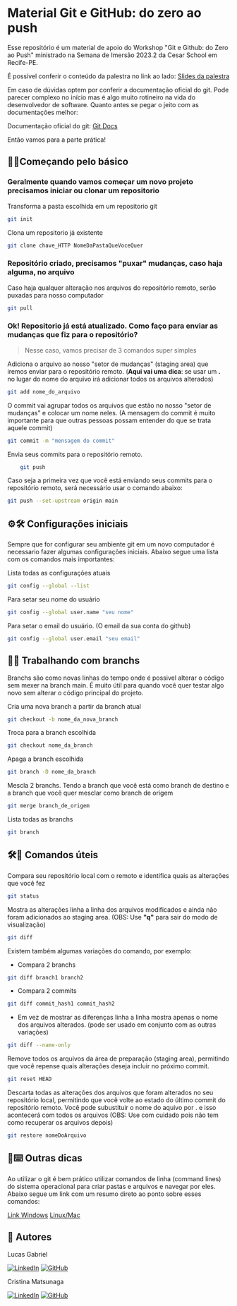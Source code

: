 # Material Git e GitHub: do zero ao push

Esse repositório é um material de apoio do Workshop "Git e Github: do Zero ao Push" ministrado na Semana de Imersão 2023.2 da Cesar School em Recife-PE.

É possível conferir o conteúdo da palestra no link ao lado: [Slides da palestra](https://www.canva.com/design/DAFq4wix2Hw/0xtt40B6VSb9itnp6E8SSg/view?utm_content=DAFq4wix2Hw&utm_campaign=designshare&utm_medium=link&utm_source=publishsharelink)

Em caso de dúvidas optem por conferir a documentação oficial do git. Pode parecer complexo no início mas é algo muito rotineiro na vida do desenvolvedor de software. Quanto antes se pegar o jeito com as documentações melhor:

Documentação oficial do git: [Git Docs](https://git-scm.com/doc)

Então vamos para a parte prática!

## 📁🐙Começando pelo básico

### Geralmente quando vamos começar um novo projeto precisamos iniciar ou clonar um repositorio

Transforma a pasta escolhida em um repositorio git

```bash
git init
```

Clona um repositorio já existente

```bash
git clone chave_HTTP NomeDaPastaQueVoceQuer
 ```

### Repositório criado, precisamos "puxar" mudanças, caso haja alguma, no arquivo

Caso haja qualquer alteração nos arquivos do repositório remoto, serão puxadas para nosso computador

```bash
git pull
```

### Ok! Repositorio já está atualizado. Como faço para enviar as mudanças que fiz para o repositório?

> Nesse caso, vamos precisar de 3 comandos super simples

Adiciona o arquivo ao nosso "setor de mudanças" (staging area) que iremos enviar para o repositório remoto. (**Aqui vai uma dica**: se usar um **.** no lugar do nome do arquivo irá adicionar todos os arquivos alterados)

```bash
git add nome_do_arquivo
```

O commit vai agrupar todos os arquivos que estão no nosso "setor de mudanças" e colocar um nome neles. (A mensagem do commit é muito importante para que outras pessoas possam entender do que se trata aquele commit)

```bash
git commit -m "mensagem do commit"
```

Envia seus commits para o repositório remoto.

```bash
    git push
```

Caso seja a primeira vez que você está enviando seus commits para o repositório remoto, será necessário usar o comando abaixo:

```bash
git push --set-upstream origin main
```

## ⚙️🛠️ Configurações iniciais

Sempre que for configurar seu ambiente git em um novo computador é necessario fazer algumas configurações iniciais. Abaixo segue uma lista com os comandos mais importantes:

Lista todas as configurações atuais

```bash
git config --global --list
```

Para setar seu nome do usuário

```bash
git config --global user.name "seu nome"
```

Para setar o email do usuário. (O email da sua conta do github)

```bash
git config --global user.email "seu email"
```

## 🌿🔀 Trabalhando com branchs

Branchs são como novas linhas do tempo onde é possivel alterar o código sem mexer na branch main. É muito útil para quando você quer testar algo novo sem alterar o código principal do projeto.

Cria uma nova branch a partir da branch atual

```bash
git checkout -b nome_da_nova_branch
```

Troca para a branch escolhida

```bash
git checkout nome_da_branch
```

Apaga a branch escolhida

```bash
git branch -D nome_da_branch
```

Mescla 2 branchs. Tendo a branch que você está como branch de destino e a
branch que você quer mesclar como branch de origem

```bash
git merge branch_de_origem
```

Lista todas as branchs

```bash
git branch
```

## 🛠️📝 Comandos úteis

Compara seu repositório local com o remoto e identifica quais as alterações que você fez

```bash
git status
```

Mostra as alterações linha a linha dos arquivos modificados e ainda não foram adicionados ao staging area. (OBS: Use **"q"** para sair do modo de visualização)

```bash
git diff
```

Existem também algumas variações do comando, por exemplo:

- Compara 2 branchs

```bash
git diff branch1 branch2
```

- Compara 2 commits

```bash
git diff commit_hash1 commit_hash2
```

- Em vez de mostrar as diferenças linha a linha mostra apenas o nome dos arquivos alterados. (pode ser usado em conjunto com as outras variações)

```bash
git diff --name-only
```

Remove todos os arquivos da área de preparação (staging area), permitindo que você repense quais alterações deseja incluir no próximo commit.

```bash
git reset HEAD
```

Descarta todas as alterações dos arquivos que foram alterados no seu repositório local, permitindo que você volte ao estado do último commit do repositório remoto. Você pode subustituir o nome do aquivo por . e isso acontecerá com todos os arquivos (OBS: Use com cuidado pois não tem como recuperar os arquivos depois)

```bash
git restore nomeDoArquivo
```

## 📝⌨️ Outras dicas

Ao utilizar o git é bem prático utilizar comandos de linha (command lines) do sistema operacional para criar pastas e arquivos e navegar por eles. Abaixo segue um link com um resumo direto ao ponto sobre esses comandos:

[Link Windows](https://www.digitalcitizen.life/command-prompt-how-use-basic-commands/)
[Linux/Mac](https://ubuntu.com/tutorials/command-line-for-beginners#1-overview)

## 👥 Autores

Lucas Gabriel

[![LinkedIn](https://img.shields.io/badge/linkedin-%230077B5.svg?style=for-the-badge&logo=linkedin&logoColor=white)](https://www.linkedin.com/in/lucasgdbs/)  [![GitHub](https://img.shields.io/badge/github-%23121011.svg?style=for-the-badge&logo=github&logoColor=white)](https://github.com/LucasGdBS)

Cristina Matsunaga

[![LinkedIn](https://img.shields.io/badge/linkedin-%230077B5.svg?style=for-the-badge&logo=linkedin&logoColor=white)](https://www.linkedin.com/in/cristina-matsunaga/) [![GitHub](https://img.shields.io/badge/github-%23121011.svg?style=for-the-badge&logo=github&logoColor=white)](https://github.com/Criismnaga)
